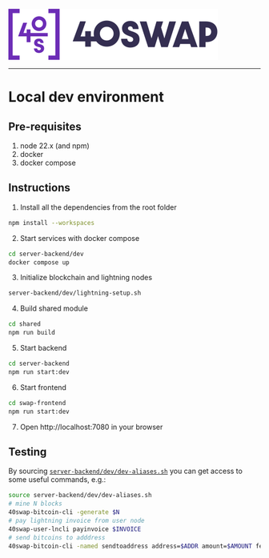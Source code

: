 ![40swap logo](./swap-frontend/src/assets/brand.svg)

---

# Local dev environment

## Pre-requisites

1. node 22.x (and npm)
2. docker
3. docker compose

## Instructions

1. Install all the dependencies from the root folder
```bash
npm install --workspaces
```
2. Start services with docker compose 
```bash
cd server-backend/dev
docker compose up
```
3. Initialize blockchain and lightning nodes
```bash
server-backend/dev/lightning-setup.sh
```
4. Build shared module
```bash
cd shared
npm run build
```
5. Start backend
```bash
cd server-backend
npm run start:dev
```
6. Start frontend
```bash
cd swap-frontend
npm run start:dev
```
7. Open http://localhost:7080 in your browser

## Testing

By sourcing [`server-backend/dev/dev-aliases.sh`](server-backend/dev/dev-aliases.sh) you can get access to some useful commands, e.g.:
```bash
source server-backend/dev/dev-aliases.sh
# mine N blocks
40swap-bitcoin-cli -generate $N
# pay lightning invoice from user node      
40swap-user-lncli payinvoice $INVOICE
# send bitcoins to adddress
40swap-bitcoin-cli -named sendtoaddress address=$ADDR amount=$AMOUNT fee_rate=25
```
